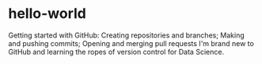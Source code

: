 # hello-world
Getting started with GitHub: Creating repositories and branches; Making and pushing commits; Opening and merging pull requests
I'm brand new to GitHub and learning the ropes of version control for Data Science.
